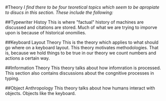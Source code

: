 #Theory
_I find there to be four teoretical topics which seem to be apropiate to disucs in this section. These include the following:_

##Typewriter Histoy
This is where "factual" history of machines are discussed and citations are stored. Much of what we are trying to imporve upon is because of historical onomilies.

##Keyboard Layout Theory
This is the theory which applies to what should go where on a keyboard layout. This theory motivates methodologies. That is, because we hold things to be true in our theory we count numbers and actions a certain way.

##Information Theory
This theory talks about how infomration is processed. This section also contains discussions about the congnitive processes in typing.

##Object Anthropology
This theory talks about how humans interact with objects. Objects like the keyboard.
